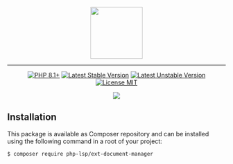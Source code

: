 <p align="center">
    <a href="https://github.com/php-lsp" target="_blank">
        <img src="https://avatars.githubusercontent.com/u/153323085?s=120" width="120">
    </a>
</p>

---

<p align="center">
    <a href="https://packagist.org/packages/php-lsp/ext-document-manager"><img src="https://poser.pugx.org/php-lsp/ext-document-manager/require/php?style=for-the-badge" alt="PHP 8.1+"></a>
    <a href="https://packagist.org/packages/php-lsp/ext-document-manager"><img src="https://poser.pugx.org/php-lsp/ext-document-manager/version?style=for-the-badge" alt="Latest Stable Version"></a>
    <a href="https://packagist.org/packages/php-lsp/ext-document-manager"><img src="https://poser.pugx.org/php-lsp/ext-document-manager/v/unstable?style=for-the-badge" alt="Latest Unstable Version"></a>
    <a href="https://raw.githubusercontent.com/php-lsp/ext-document-manager/blob/master/LICENSE"><img src="https://poser.pugx.org/php-lsp/ext-document-manager/license?style=for-the-badge" alt="License MIT"></a>
</p>
<p align="center">
    <a href="https://github.com/php-lsp/ext-document-manager/actions"><img src="https://github.com/php-lsp/ext-document-manager/workflows/tests/badge.svg"></a>
</p>

## Installation

This package is available as Composer repository and can be 
installed using the following command in a root of your project:

```sh
$ composer require php-lsp/ext-document-manager
```
